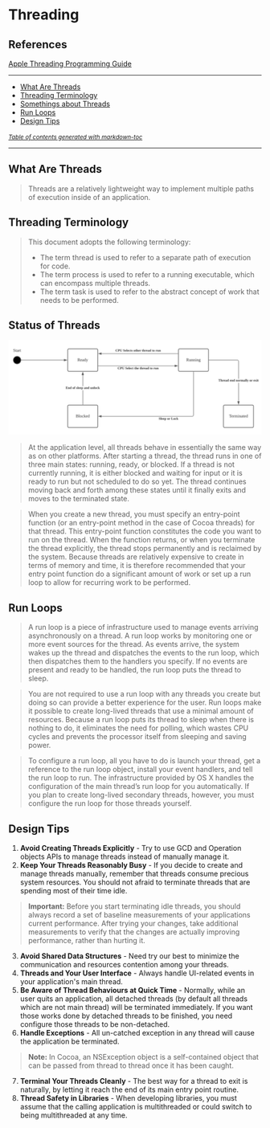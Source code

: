 # Threading
## References
[Apple Threading Programming Guide](https://developer.apple.com/library/archive/documentation/Cocoa/Conceptual/Multithreading/AboutThreads/AboutThreads.html#//apple_ref/doc/uid/10000057i-CH6-SW2)

----
- [What Are Threads](#what-are-threads)
- [Threading Terminology](#threading-terminology)
- [Somethings about Threads](#somethings-about-threads)
- [Run Loops](#run-loops)
- [Design Tips](#design-tips)

<small><i><a href='http://ecotrust-canada.github.io/markdown-toc/'>Table of contents generated with markdown-toc</a></i></small>

----
## What Are Threads 
>Threads are a relatively lightweight way to implement multiple paths of execution inside of an application.

## Threading Terminology
>This document adopts the following terminology:
>- The term thread is used to refer to a separate path of execution for code.
>- The term process is used to refer to a running executable, which can encompass multiple threads.
>- The term task is used to refer to the abstract concept of work that needs to be performed.

## Status of Threads
![Status Lifecyle of Threads](status_of_threads.png "Status Lifecyle of Threads")
>At the application level, all threads behave in essentially the same way as on other platforms. After starting a thread, the thread runs in one of three main states: running, ready, or blocked. If a thread is not currently running, it is either blocked and waiting for input or it is ready to run but not scheduled to do so yet. The thread continues moving back and forth among these states until it finally exits and moves to the terminated state.

>When you create a new thread, you must specify an entry-point function (or an entry-point method in the case of Cocoa threads) for that thread. This entry-point function constitutes the code you want to run on the thread. When the function returns, or when you terminate the thread explicitly, the thread stops permanently and is reclaimed by the system. Because threads are relatively expensive to create in terms of memory and time, it is therefore recommended that your entry point function do a significant amount of work or set up a run loop to allow for recurring work to be performed.

## Run Loops
>A run loop is a piece of infrastructure used to manage events arriving asynchronously on a thread. A run loop works by monitoring one or more event sources for the thread. As events arrive, the system wakes up the thread and dispatches the events to the run loop, which then dispatches them to the handlers you specify. If no events are present and ready to be handled, the run loop puts the thread to sleep.

> You are not required to use a run loop with any threads you create but doing so can provide a better experience for the user. Run loops make it possible to create long-lived threads that use a minimal amount of resources. Because a run loop puts its thread to sleep when there is nothing to do, it eliminates the need for polling, which wastes CPU cycles and prevents the processor itself from sleeping and saving power.

> To configure a run loop, all you have to do is launch your thread, get a reference to the run loop object, install your event handlers, and tell the run loop to run. The infrastructure provided by OS X handles the configuration of the main thread’s run loop for you automatically. If you plan to create long-lived secondary threads, however, you must configure the run loop for those threads yourself.

## Design Tips
1. **Avoid Creating Threads Explicitly** - Try to use GCD and Operation objects APIs to manage threads instead of manually manage it.
2. **Keep Your Threads Reasonably Busy** - If you decide to create and manage threads manually, remember that threads consume precious system resources. You should not afraid to terminate threads that are spending most of their time idle.
> **Important:** Before you start terminating idle threads, you should always record a set of baseline measurements of your applications current performance. After trying your changes, take additional measurements to verify that the changes are actually improving performance, rather than hurting it.
3. **Avoid Shared Data Structures** - Need try our best to minimize the communication and resources contention among your threads.
4. **Threads and Your User Interface** - Always handle UI-related events in your application's main thread.
5. **Be Aware of Thread Behaviours at Quick Time** - Normally, while an user quits an application, all detached threads (by default all threads which are not main thread) will be terminated immediately. If you want those works done by detached threads to be finished, you need configure those threads to be non-detached.
6. **Handle Exceptions** - All un-catched exception in any thread will cause the application be terminated.
> **Note:** In Cocoa, an NSException object is a self-contained object that can be passed from thread to thread once it has been caught.
7. **Terminal Your Threads Cleanly** - The best way for a thread to exit is naturally, by letting it reach the end of its main entry point routine.
8. **Thread Safety in Libraries** - When developing libraries, you must assume that the calling application is multithreaded or could switch to being multithreaded at any time.
